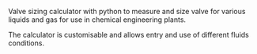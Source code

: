 Valve sizing calculator with python to measure and size valve for various liquids and gas for use in chemical engineering plants. 

The calculator is customisable and allows entry and use of different fluids conditions. 

